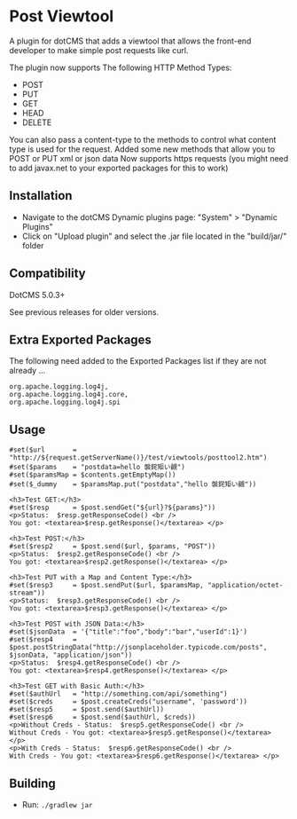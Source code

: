 Post Viewtool
=================================================
A plugin for dotCMS that adds a viewtool that allows the front-end developer to make simple post requests like curl.

The plugin now supports The following HTTP Method Types:

* POST
* PUT
* GET
* HEAD
* DELETE

You can also pass a content-type to the methods to control what content type is used for the request.
Added some new methods that allow you to POST or PUT xml or json data
Now supports https requests (you might need to add javax.net to your exported packages for this to work)

Installation
-----
* Navigate to the dotCMS Dynamic plugins page: "System" > "Dynamic Plugins"
* Click on "Upload plugin" and select the .jar file located in the "build/jar/" folder

Compatibility
-----
DotCMS 5.0.3+

See previous releases for older versions.

Extra Exported Packages
-----
The following need added to the Exported Packages list if they are not already ...
```
org.apache.logging.log4j,
org.apache.logging.log4j.core,
org.apache.logging.log4j.spi
```

Usage
-----
```
#set($url       = "http://${request.getServerName()}/test/viewtools/posttool2.htm")
#set($params    = "postdata=hello 褩䤩矩い覦")
#set($paramsMap = $contents.getEmptyMap())
#set($_dummy    = $paramsMap.put("postdata","hello 褩䤩矩い覦"))

<h3>Test GET:</h3>
#set($resp      = $post.sendGet("${url}?${params}"))
<p>Status:  $resp.getResponseCode() <br />
You got: <textarea>$resp.getResponse()</textarea> </p>

<h3>Test POST:</h3>
#set($resp2     = $post.send($url, $params, "POST"))
<p>Status:  $resp2.getResponseCode() <br />
You got: <textarea>$resp2.getResponse()</textarea> </p>

<h3>Test PUT with a Map and Content Type:</h3>
#set($resp3     = $post.sendPut($url, $paramsMap, "application/octet-stream"))
<p>Status:  $resp3.getResponseCode() <br />
You got: <textarea>$resp3.getResponse()</textarea> </p>

<h3>Test POST with JSON Data:</h3>
#set($jsonData  = '{"title":"foo","body":"bar","userId":1}')
#set($resp4     = $post.postStringData("http://jsonplaceholder.typicode.com/posts", $jsonData, "application/json"))
<p>Status:  $resp4.getResponseCode() <br />
You got: <textarea>$resp4.getResponse()</textarea> </p>

<h3>Test GET with Basic Auth:</h3>
#set($authUrl   = "http://something.com/api/something")
#set($creds     = $post.createCreds("username", 'password'))
#set($resp5     = $post.send($authUrl))
#set($resp6     = $post.send($authUrl, $creds))
<p>Without Creds - Status:  $resp5.getResponseCode() <br />
Without Creds - You got: <textarea>$resp5.getResponse()</textarea> </p>
<p>With Creds - Status:  $resp6.getResponseCode() <br />
With Creds - You got: <textarea>$resp6.getResponse()</textarea> </p>
```

Building
--------
* Run: `./gradlew jar`